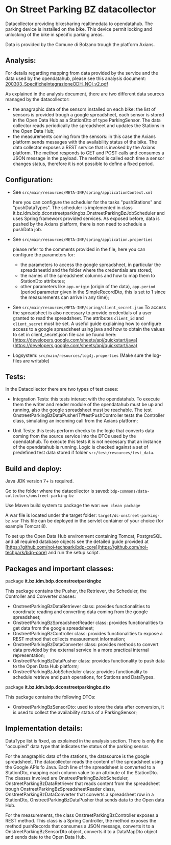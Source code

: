On Street Parking BZ datacollector
=========================

Datacollector providing bikesharing realtimedata to opendatahub. 
The parking device is installed on the bike. This device permit locking and unlocking of the bike in specific parking areas.

Data is provided by the Comune di Bolzano trough the platform Axians.


## Analysis:

For details regarding mapping from data provided by the service and the data used by the opendatahub, please see this analysis document:
[200303_SpecificheIntegrazioneODH_NOI_v2.pdf](documentation/200303_SpecificheIntegrazioneODH_NOI_v2.pdf)

As explained in the analysis document, there are two different data sources managed by the datacollector:
  - the anagraphic data of the sensors installed on each bike: the list of sensors is provided trough a google spreadsheet, each sensor is stored in the Open Data Hub as a StationDto of type ParkingSensor. The data collector reads periodically the spreadsheet and updates the Stations in the Open Data Hub;
  - the measurements coming from the sensors: in this case the Axians platform sends messages with the availability status of the bike. The data collector exposes a REST service that is invoked by the Axians platform. The method responds to GET  and POST calls and consumes a JSON message in the payload. The method is called each time a sensor changes status, therefore it is not possible to define a fixed period.


## Configuration:
  - See `src/main/resources/META-INF/spring/applicationContext.xml`

    here you can configure the scheduler for the tasks "pushStations" and "pushDataTypes". The scheduler is implemented in class it.bz.idm.bdp.dconstreetparkingbz.OnstreetParkingBzJobScheduler and uses Spring framework provided services. As exposed before, data is pushed by the Axians platform, there is non need to schedule a pushData job.

  - See `src/main/resources/META-INF/spring/application.properties`

    please refer to the comments provided in the file, here you can configure the parameters for:
    - the parameters to access the google spreadsheet, in particular the spreadsheetId and the folder where the credentials are stored;
    - the names of the spreadsheet columns and how to map them to StationDto attributes;
    - other parameters like `app.origin` (origin of the data), `app.period` (period parameter given in the SimpleRecordDto, this is set to 1 since the measurements can arrive in any time);

  - See `src/main/resources/META-INF/spring/client_secret.json`
    To access the spreadsheet is also necessary to provide credentials of a user granted to read the spreadsheet. The attributes `client_id` and `client_secret` must be set. A useful guide explaining how to configure access to a google spreadsheet using java and how to obtain the values to set in client_secret.json file can be found here: [https://developers.google.com/sheets/api/quickstart/java](https://developers.google.com/sheets/api/quickstart/java)

  - Logsystem: `src/main/resources/log4j.properties` (Make sure the log-files are writable)


## Tests:

In the Datacollector there are two types of test cases:

 - Integration Tests: this tests interact with the opendatahub. To execute them the writer and reader module of the opendatahub must be up and running, also the google spreadsheet must be reachable. The test OnstreetParkingBzDataPusherIT#testPushController tests the Controller class, simulating an incoming call from the Axians platform;


 - Unit Tests: this tests perform checks to the logic that converts data coming from the source service into the DTOs used by the opendatahub. To execute this tests it is not necessary that an instance of the opendatahub is running. Logic is checked against a set of predefined test data stored if folder `src/test/resources/test_data`.


## Build and deploy:

Java JDK version 7+ is required.

Go to the folder where the datacollector is saved: `bdp-commons/data-collectors/onstreet-parking-bz`

Use Maven build system to package the war: `mvn clean package`

A war file is located under the target folder: `target/dc-onstreet-parking-bz.war`
This file can be deployed in the servlet container of your choice (for example Tomcat 8).

To set up the Open Data Hub environment containing Tomcat, PostgreSQL and all required database objects see the detailed guide provided at [https://github.com/noi-techpark/bdp-core](https://github.com/noi-techpark/bdp-core) and run the setup script.


## Packages and important classes:

package **it.bz.idm.bdp.dconstreetparkingbz**

This package contains the Pusher, the Retriever, the Scheduler, the Controller and Converter classes:
 - OnstreetParkingBzDataRetriever class: provides functionalities to coordinate reading and converting data coming from the google spreadsheet;
 - OnstreetParkingBzSpreadsheetReader class: provides functionalities to get data from the google spreadsheet;
 - OnstreetParkingBzController class: provides functionalities to expose a REST method that collects measurement information;
 - OnstreetParkingBzDataConverter class: provides methods to convert data provided by the external service in a more practical internal representation;
 - OnstreetParkingBzDataPusher class: provides functionality to push data to the Open Data Hub platform;
 - OnstreetParkingBzJobScheduler class: provides functionality to schedule retrieve and push operations, for Stations and DataTypes.

package **it.bz.idm.bdp.dconstreetparkingbz.dto**

This package contains the following DTOs:
 - OnstreetParkingBzSensorDto: used to store the data after conversion, it is used to collect the availability status of a ParkingSensor;


## Implementation details:

DataType list is fixed, as explained in the analysis section. There is only the "occupied" data type that indicates the status of the parking sensor.

For the anagraphic data of the stations, the datasource is the google spreadsheet. The datacollector reads the content of the spreadsheet using the Google APIs fo Java. 
Each line of the spreadsheet is converted to a StationDto, mapping each column value to an attribute of the StationDto. 
The classes involved are OnstreetParkingBzJobScheduler, OnstreetParkingBzDataRetriever that reads content from the spreadsheet trough OnstreetParkingBzSpreadsheetReader class, 
OnstreetParkingBzDataConverter that converts a spreadsheet row in a StationDto, OnstreetParkingBzDataPusher that sends data to the Open data Hub.


For the measurements, the class OnstreetParkingBzController exposes a REST method. This class is a Spring Controller, the method exposes the method pushRecords that consumes a JSON message,
converts it to a OnstreetParkingBzSensorDto object, converts it to a DataMapDto<RecordDtoImpl> object and sends date to the Open Data Hub.



